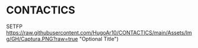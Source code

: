 # CONTACTICS
SETFP <br/>
https://raw.githubusercontent.com/HugoAr10/CONTACTICS/main/Assets/Img/GH/Captura.PNG?raw=true "Optional Title") 
